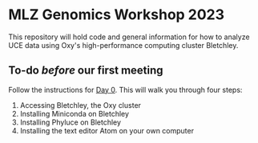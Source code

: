 # MLZ Genomics Workshop 2023

This repository will hold code and general information for how to analyze UCE data using Oxy's high-performance computing cluster Bletchley.

## To-do *before* our first meeting

Follow the instructions for [Day 0](https://github.com/jsalt/MLZ_UCE_workshop_2023/blob/main/Day_0_MLZ_UCE_workshop.md). This will walk you through four steps:
1. Accessing Bletchley, the Oxy cluster
2. Installing Miniconda on Bletchley
3. Installing Phyluce on Bletchley
4. Installing the text editor Atom on your own computer
